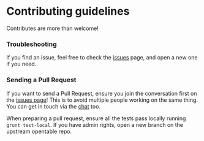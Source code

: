 Contributing guidelines
=======================

Contributes are more than welcome! 

### Troubleshooting

If you find an issue, feel free to check the [issues](/issues) page, and open a new one if you need.

### Sending a Pull Request

If you want to send a Pull Request, ensure you join the conversation first on the [issues page](/issues)! This is to avoid multiple people working on the same thing. You can get in touch via the [chat](https://gitter.im/opentable/oc) too.

When preparing a pull request, ensure all the tests pass locally running `grunt test-local`. If you have admin rights, open a new branch on the upstream opentable repo.